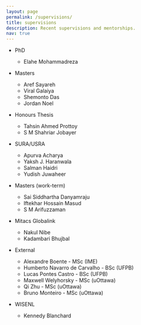 ```yaml
---
layout: page
permalink: /supervisions/
title: supervisions
description: Recent supervisions and mentorships.
nav: true
---
```


* PhD
  * Elahe Mohammadreza

* Masters
  * Aref Sayareh
  * Viral Galaiya
  * Shemonto Das
  * Jordan Noel

* Honours Thesis
  * Tahsin Ahmed Prottoy
  * S M Shahriar Jobayer

* SURA/USRA
  * Apurva Acharya
  * Yaksh J. Haranwala
  * Salman Haidri
  * Yudish Juwaheer

* Masters (work-term)
  * Sai Siddhartha Danyamraju
  * Iftekhar Hossain Masud
  * S M Arifuzzaman

* Mitacs Globalink
  * Nakul Nibe
  * Kadambari Bhujbal

* External
  * Alexandre Boente - MSc (IME)
  * Humberto Navarro de Carvalho - BSc (UFPB)
  * Lucas Pontes Castro - BSc (UFPB)
  * Maxwell Welyhorsky - MSc (uOttawa)
  * Qi Zhu - MSc (uOttawa)
  * Bruno Monteiro - MSc (uOttawa)

* WISENL
  * Kennedy Blanchard



